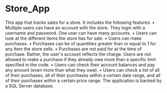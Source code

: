 # Store_App
This app that tracks sales for a store. 
It includes the following features:
• Multiple users can have an account with the store. They login with a username and password. One user can have many accounts.
• Users can look at the different items the store has for sale.
• Users can make purchases.
• Purchases can be of quantities greater than or equal to 1 for any item the store sells. 
• Purchases are not paid for at the time of purchase. Rather, the user's account reflects the charge. Users are not allowed to make a purchase if they already owe more than a specific limit specified in the code.
• Users can check their account balances and pay any amount (even more than what they owe).
• Users can check a list of all of their purchases, all of their purchases within a certain date range, and all of their purchases within a certain price range.
The application is backed by a SQL Server database.
